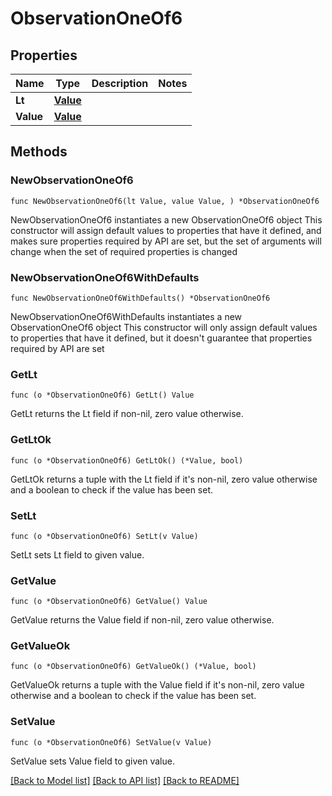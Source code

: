 # ObservationOneOf6

## Properties

Name | Type | Description | Notes
------------ | ------------- | ------------- | -------------
**Lt** | [**Value**](Value.md) |  | 
**Value** | [**Value**](Value.md) |  | 

## Methods

### NewObservationOneOf6

`func NewObservationOneOf6(lt Value, value Value, ) *ObservationOneOf6`

NewObservationOneOf6 instantiates a new ObservationOneOf6 object
This constructor will assign default values to properties that have it defined,
and makes sure properties required by API are set, but the set of arguments
will change when the set of required properties is changed

### NewObservationOneOf6WithDefaults

`func NewObservationOneOf6WithDefaults() *ObservationOneOf6`

NewObservationOneOf6WithDefaults instantiates a new ObservationOneOf6 object
This constructor will only assign default values to properties that have it defined,
but it doesn't guarantee that properties required by API are set

### GetLt

`func (o *ObservationOneOf6) GetLt() Value`

GetLt returns the Lt field if non-nil, zero value otherwise.

### GetLtOk

`func (o *ObservationOneOf6) GetLtOk() (*Value, bool)`

GetLtOk returns a tuple with the Lt field if it's non-nil, zero value otherwise
and a boolean to check if the value has been set.

### SetLt

`func (o *ObservationOneOf6) SetLt(v Value)`

SetLt sets Lt field to given value.


### GetValue

`func (o *ObservationOneOf6) GetValue() Value`

GetValue returns the Value field if non-nil, zero value otherwise.

### GetValueOk

`func (o *ObservationOneOf6) GetValueOk() (*Value, bool)`

GetValueOk returns a tuple with the Value field if it's non-nil, zero value otherwise
and a boolean to check if the value has been set.

### SetValue

`func (o *ObservationOneOf6) SetValue(v Value)`

SetValue sets Value field to given value.



[[Back to Model list]](../README.md#documentation-for-models) [[Back to API list]](../README.md#documentation-for-api-endpoints) [[Back to README]](../README.md)


